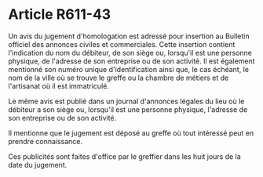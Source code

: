 # Article R611-43

Un avis du jugement d'homologation est adressé pour insertion au Bulletin officiel des annonces civiles et commerciales. Cette insertion contient l'indication du nom du débiteur, de son siège ou, lorsqu'il est une personne physique, de l'adresse de son entreprise ou de son activité. Il est également mentionné son numéro unique d'identification ainsi que, le cas échéant, le nom de la ville où se trouve le greffe ou la chambre de métiers et de l'artisanat où il est immatriculé.

Le même avis est publié dans un journal d'annonces légales du lieu où le débiteur a son siège ou, lorsqu'il est une personne physique, l'adresse de son entreprise ou de son activité.

Il mentionne que le jugement est déposé au greffe où tout intéressé peut en prendre connaissance.

Ces publicités sont faites d'office par le greffier dans les huit jours de la date du jugement.
